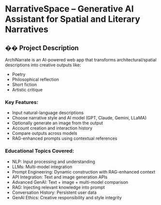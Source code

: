 # NarrativeSpace – Generative AI Assistant for Spatial and Literary Narratives

## �� Project Description

ArchiNarrate is an AI-powered web app that transforms architectural/spatial descriptions into creative outputs like:
- Poetry
- Philosophical reflection
- Short fiction
- Artistic critique

### Key Features:
- Input natural-language descriptions
- Choose narrative style and AI model (GPT, Claude, Gemini, LLaMA)
- Optionally generate an image from the output
- Account creation and interaction history
- Compare outputs across models
- RAG-enhanced prompts using contextual references

### Educational Topics Covered:
- NLP: Input processing and understanding
- LLMs: Multi-model integration
- Prompt Engineering: Dynamic construction with RAG-enhanced context
- API Integration: Text and image generation APIs
- Advanced GenAI: Text + image + multi-model comparison
- RAG: Injecting relevant knowledge into prompt
- Conversation History: Persistent user data
- GenAI Ethics: Creative responsibility and style integrity